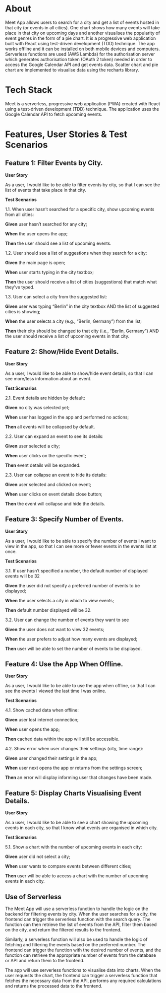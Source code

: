 # About

Meet App allows users to search for a city and get a list of events hosted in that city (or events in all cities). One chart shows how many events will take place in that city on upcoming days and another visualises the popularity of event genres in the form of a pie chart. It is a progressive web application built with React using test-driven development (TDD) technique. The app works offline and it can be installed on both mobile devices and computers. Serverless functions are used (AWS Lambda) for the authorisation server which generates authorisation token (OAuth 2 token) needed in order to access the Google Calendar API and get events data. Scatter chart and pie chart are implemented to visualise data using the recharts library.

# Tech Stack

Meet is a serverless, progressive web application (PWA) created with React using a test-driven development (TDD) technique. The application uses the Google Calendar API to fetch upcoming events.

# Features, User Stories & Test Scenarios

## Feature 1: Filter Events by City.

**User Story**

As a user, I would like to be able to filter events by city, so that I can see the list of events that take place in that city. 

**Test Scenarios**

1.1. When user hasn’t searched for a specific city, show upcoming events from all cities:

**Given** user hasn’t searched for any city;

**When** the user opens the app;

**Then** the user should see a list of upcoming events.

1.2. User should see a list of suggestions when they search for a city:

**Given** the main page is open;

**When** user starts typing in the city textbox;

**Then** the user should receive a list of cities (suggestions) that match what they’ve typed.

1.3. User can select a city from the suggested list:

**Given** user was typing “Berlin” in the city textbox AND the list of suggested cities is showing;

**When** the user selects a city (e.g., “Berlin, Germany”) from the list;

**Then** their city should be changed to that city (i.e., “Berlin, Germany”) AND the user should receive a list of upcoming events in that city.

## Feature 2: Show/Hide Event Details. 

**User Story**

As a user, I would like to be able to show/hide event details, so that I can see more/less information about an event. 

**Test Scenarios**

2.1. Event details are hidden by default:

**Given** no city was selected yet;

**When** user has logged in the app and performed no actions;

**Then** all events will be collapsed by default.

2.2. User can expand an event to see its details:

**Given** user selected a city;

**When** user clicks on the specific event;

**Then** event details will be expanded.

2.3. User can collapse an event to hide its details:

**Given** user selected and clicked on event;

**When** user clicks on event details close button;

**Then** the event will collapse and hide the details.


## Feature 3: Specify Number of Events.  

**User Story**

As a user, I would like to be able to specify the number of events I want to view in the app, so that I can see more or fewer events in the events list at once. 

**Test Scenarios**

3.1. If user hasn’t specified a number, the default number of displayed events will be 32

**Given** the user did not specify a preferred number of events to be displayed;

**When** the user selects a city in which to view events;

**Then** default number displayed will be 32.

3.2. User can change the number of events they want to see

**Given** the user does not want to view 32 events;

**When** the user prefers to adjust how many events are displayed;

**Then** user will be able to set the number of events to be displayed.


## Feature 4: Use the App When Offline.

**User Story**

As a user, I would like to be able to use the app when offline, so that I can see the events I viewed the last time I was online.

**Test Scenarios**

4.1. Show cached data when offline:

**Given** user lost internet connection;

**When** user opens the app;

**Then** cached data within the app will still be accessible.

4.2. Show error when user changes their settings (city, time range):

**Given** user changed their settings in the app;

**When** user next opens the app or returns from the settings screen;

**Then** an error will display informing user that changes have been made.


## Feature 5: Display Charts Visualising Event Details.

**User Story**

As a user, I would like to be able to see a chart showing the upcoming events in each city, so that I know what events are organised in which city.

**Test Scenarios**

5.1. Show a chart with the number of upcoming events in each city:

**Given** user did not select a city;

**When** user wants to compare events between different cities;

**Then** user will be able to access a chart with the number of upcoming events in each city.

## Use of Serverless

The Meet App will use a serverless function to handle the logic on the backend for filtering events by city. When the user searches for a city, the frontend can trigger the serverless function with the search query. The function can then retrieve the list of events from the API, filter them based on the city, and return the filtered results to the frontend.

Similarly, a serverless function will also be used to handle the logic of fetching and filtering the events based on the preferred number. The frontend can trigger the function with the desired number of events, and the function can retrieve the appropriate number of events from the database or API and return them to the frontend.

The app will use serverless functions to visualise data into charts. When the user requests the chart, the frontend can trigger a serverless function that fetches the necessary data from the API, performs any required calculations and returns the processed data to the frontend.
